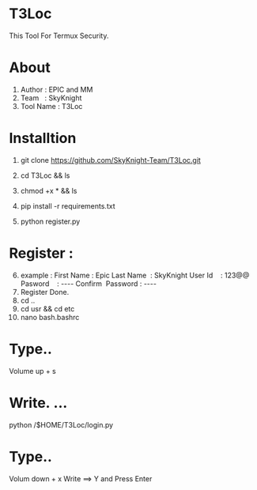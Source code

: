 # T3Loc
This Tool For Termux Security.
# About
1. Author : EPIC and MM
2. Team   : SkyKnight
3. Tool Name : T3Loc
 
# Installtion
1. git clone https://github.com/SkyKnight-Team/T3Loc.git
2. cd T3Loc && ls
3. chmod +x * && ls
 

4. pip install -r requirements.txt
5. python register.py
# Register :
6. example : 
First Name : Epic
Last Name  : SkyKnight
User Id    : 123@@
Pasword    : ----
Confirm  Password : ----
7. Register Done.
8. cd ..
9. cd usr && cd etc
10. nano bash.bashrc

# Type..
Volume up + s 
# Write. ...
python /$HOME/T3Loc/login.py
 
# Type..
Volum down + x
Write ==> Y and Press Enter
 
